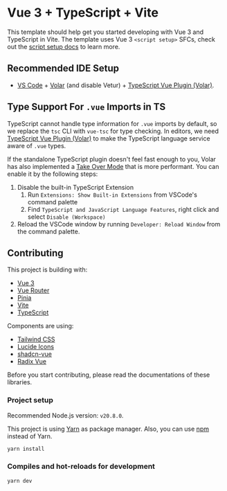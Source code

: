 # Vue 3 + TypeScript + Vite

This template should help get you started developing with Vue 3 and TypeScript in Vite. The template uses Vue 3 `<script setup>` SFCs, check out the [script setup docs](https://v3.vuejs.org/api/sfc-script-setup.html#sfc-script-setup) to learn more.

## Recommended IDE Setup

- [VS Code](https://code.visualstudio.com/) + [Volar](https://marketplace.visualstudio.com/items?itemName=Vue.volar) (and disable Vetur) + [TypeScript Vue Plugin (Volar)](https://marketplace.visualstudio.com/items?itemName=Vue.vscode-typescript-vue-plugin).

## Type Support For `.vue` Imports in TS

TypeScript cannot handle type information for `.vue` imports by default, so we replace the `tsc` CLI with `vue-tsc` for type checking. In editors, we need [TypeScript Vue Plugin (Volar)](https://marketplace.visualstudio.com/items?itemName=Vue.vscode-typescript-vue-plugin) to make the TypeScript language service aware of `.vue` types.

If the standalone TypeScript plugin doesn't feel fast enough to you, Volar has also implemented a [Take Over Mode](https://github.com/johnsoncodehk/volar/discussions/471#discussioncomment-1361669) that is more performant. You can enable it by the following steps:

1. Disable the built-in TypeScript Extension
   1. Run `Extensions: Show Built-in Extensions` from VSCode's command palette
   2. Find `TypeScript and JavaScript Language Features`, right click and select `Disable (Workspace)`
2. Reload the VSCode window by running `Developer: Reload Window` from the command palette.

## Contributing

This project is building with: 

- [Vue 3](https://v3.vuejs.org/)
- [Vue Router](https://router.vuejs.org/)
- [Pinia](https://pinia.vuejs.org/)
- [Vite](https://vitejs.dev/)
- [TypeScript](https://www.typescriptlang.org/)

Components are using: 

- [Tailwind CSS](https://tailwindcss.com/)
- [Lucide Icons](https://lucide.dev/icons/)
- [shadcn-vue](https://www.shadcn-vue.com/docs/)
- [Radix Vue](https://radix-vue.com/)

Before you start contributing, please read the documentations of these libraries.

### Project setup

Recommended Node.js version: `v20.8.0`. 

This project is using [Yarn](https://yarnpkg.com/) as package manager. Also, you can use [npm](https://www.npmjs.com/) instead of Yarn. 

```bash
yarn install
```

### Compiles and hot-reloads for development

```bash
yarn dev
```
